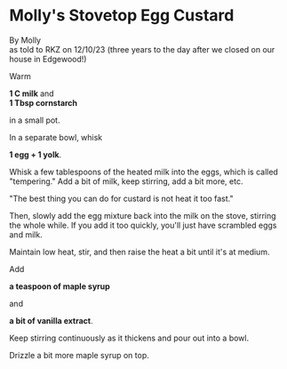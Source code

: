 # Molly's Stovetop Egg Custard

By Molly  
as told to RKZ on 12/10/23 (three years to the day after we closed on our house in Edgewood!)

Warm

**1 C milk** and<br>
**1 Tbsp cornstarch**<br>

in a small pot.

In a separate bowl, whisk

**1 egg + 1 yolk**.

Whisk a few tablespoons of the heated milk into the eggs, which is called "tempering." Add a bit of milk, keep stirring, add a bit more, etc.

"The best thing you can do for custard is not heat it too fast."

Then, slowly add the egg mixture back into the milk on the stove, stirring the whole while. If you add it too quickly, you'll just have scrambled eggs and milk.

Maintain low heat, stir, and then raise the heat a bit until it's at medium.

Add

**a teaspoon of maple syrup**

and 

**a bit of vanilla extract**.

Keep stirring continuously as it thickens and pour out into a bowl.

Drizzle a bit more maple syrup on top.
